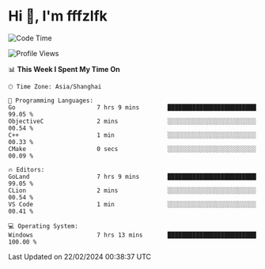 # Hi 👋, I'm fffzlfk

<!--START_SECTION:waka-->
![Code Time](http://img.shields.io/badge/Code%20Time-659%20hrs%207%20mins-blue)

![Profile Views](http://img.shields.io/badge/Profile%20Views-0-blue)

📊 **This Week I Spent My Time On** 

```text
🕑︎ Time Zone: Asia/Shanghai

💬 Programming Languages: 
Go                       7 hrs 9 mins        █████████████████████████   99.05 % 
ObjectiveC               2 mins              ░░░░░░░░░░░░░░░░░░░░░░░░░   00.54 % 
C++                      1 min               ░░░░░░░░░░░░░░░░░░░░░░░░░   00.33 % 
CMake                    0 secs              ░░░░░░░░░░░░░░░░░░░░░░░░░   00.09 % 

🔥 Editors: 
GoLand                   7 hrs 9 mins        █████████████████████████   99.05 % 
CLion                    2 mins              ░░░░░░░░░░░░░░░░░░░░░░░░░   00.54 % 
VS Code                  1 min               ░░░░░░░░░░░░░░░░░░░░░░░░░   00.41 % 

💻 Operating System: 
Windows                  7 hrs 13 mins       █████████████████████████   100.00 % 
```


 Last Updated on 22/02/2024 00:38:37 UTC
<!--END_SECTION:waka-->
